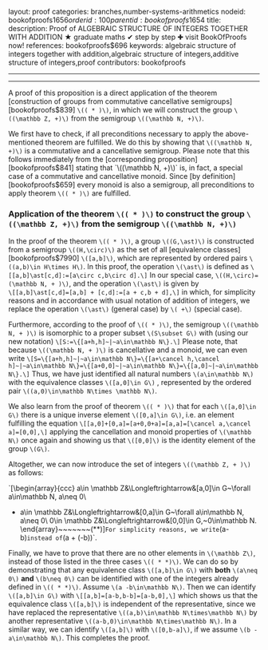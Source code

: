 layout: proof
categories: branches,number-systems-arithmetics
nodeid: bookofproofs$1656
orderid: 100
parentid: bookofproofs$1654
title: 
description:  Proof of ALGEBRAIC STRUCTURE OF INTEGERS TOGETHER WITH ADDITION &#9733; graduate maths &#10004; step by step &#10010; visit BookOfProofs now!
references: bookofproofs$696
keywords: algebraic structure of integers together with addition,algebraic structure of integers,additive structure of integers,proof
contributors: bookofproofs

---


---

A proof of this proposition is a direct application of the theorem [construction of groups from commutative cancellative semigroups][bookofproofs$839] `\(( * )\)`, in which we will construct the group `\((\mathbb Z, +)\)` from the semigroup `\((\mathbb N, +)\)`.

We first have to check, if all preconditions necessary to apply the above-mentioned theorem are fulfilled. We do this by showing that `\((\mathbb N, +)\)` is a commutative and a cancellative semigroup. Please note that this follows immediately from the [corresponding proposition][bookofproofs$841] stating that `\((\mathbb N, +)\)` is, in fact, a special case of a commutative and cancellative monoid. Since [by definition][bookofproofs$659] every monoid is also a semigroup, all preconditions to apply theorem `\(( * )\)` are fulfilled.

### Application of the theorem `\(( * )\)` to construct the group `\((\mathbb Z, +)\)` from the semigroup `\((\mathbb N, +)\)`

In the proof of the theorem `\(( * )\)`, a group `\((G,\ast)\)` is constructed from a semigroup `\((H,\circ)\)` as the set of all [equivalence classes][bookofproofs$7990] `\([a,b]\)`, which are represented by ordered pairs `\((a,b)\in H\times H\)`. In this proof, the operation `\(\ast\)` is defined as 
`\[[a,b]\ast[c,d]:=[a\circ c,b\circ d].\]`
In our special case, `\((H,\circ)=(\mathbb N, + )\)`, and the operation `\(\ast\)` is given by  
`\[[a,b]\ast[c,d]=[a,b] + [c,d]:=[a + c,b + d],\]`
in which, for simplicity reasons and in accordance with usual notation of addition of integers, we replace the operation `\(\ast\)` (general case) by `\( +\)` (special case). 

Furthermore, according to the proof of `\(( * )\)`, the semigroup `\((\mathbb N, + )\)` is isomorphic to a proper subset `\(S\subset G\)` with (using our new notation)
`\[S:=\{[a+h,h]~|~a\in\mathbb N\}.\]`
Please note, that because `\((\mathbb N, + )\)` is cancellative and a monoid, we can even write
`\[S=\{[a+h,h]~|~a\in\mathbb N\}=\{[a+\cancel h,\cancel h]~|~a\in\mathbb N\}=\{[a+0,0]~|~a\in\mathbb N\}=\{[a,0]~|~a\in\mathbb N\}.\]`
Thus, we have just identified all natural numbers `\(a\in\mathbb N\)` with the equivalence classes `\([a,0]\in G\)` , represented by the ordered pair `\((a,0)\in\mathbb N\times \mathbb N\)`. 

We also learn from the proof of theorem `\(( * )\)` that for each `\([a,0]\in G\)` there is a unique inverse element `\([0,a]\in G\)`, i.e. an element fulfilling the equation
`\[[a,0]+[0,a]=[a+0,0+a]=[a,a]=[\cancel a,\cancel a]=[0,0],\]`
applying the cancellation and monoid properties of `\(\mathbb N\)` once again and showing us that `\([0,0]\)` is the identity element of the group `\(G\)`.

Altogether, we can now introduce the set of integers `\((\mathbb Z, + )\)` as follows:

`\[\begin{array}{ccc}
a\in \mathbb Z&\Longleftrightarrow&[a,0]\in G~\forall a\in\mathbb N, a\neq 0\\ 
- a\in \mathbb Z&\Longleftrightarrow&[0,a]\in G~\forall a\in\mathbb N, a\neq 0\\ 
0\in \mathbb Z&\Longleftrightarrow&[0,0]\in G,~0\in\mathbb N.
\end{array}~~~~~~~(**)\]`
For simplicity reasons, we write `\(a-b\)` instead of `\(a + (-b)\)`. 

Finally, we have to prove that there are no other elements in `\(\mathbb Z\)`, instead of those listed in the three cases `\(( * *)\)`. We can do so by demonstrating that any equivalence class `\([a,b]\in G\)` with __both__ `\(a\neq 0\)` __and__  `\(b\neq 0\)` can be identified with one of the integers already defined in `\(( * *)\)`. Assume `\(a -b\in\mathbb N\)`. Then we can identify `\([a,b]\in G\)` with
`\[[a,b]=[a-b,b-b]=[a-b,0],\]`
which shows us that the equivalence class `\([a,b]\)` is independent of the representative, since we have replaced the representative `\((a,b)\in\mathbb N\times\mathbb N\)` by another representative `\((a-b,0)\in\mathbb N\times\mathbb N\)`. In a similar way, we can identify `\([a,b]\)` with `\([0,b-a]\)`, if we assume `\(b -a\in\mathbb N\)`. This completes the proof.
